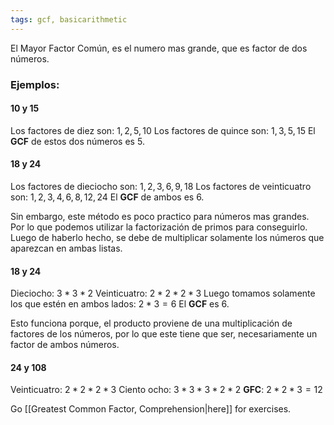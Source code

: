 ```yaml
---
tags: gcf, basicarithmetic
---
```


El Mayor Factor Común, es el numero mas grande, que es factor de dos números.

### Ejemplos:
#### $10$ y $15$
Los factores de diez son: $1, 2, 5, 10$
Los factores de quince son: $1, 3, 5, 15$
El **GCF** de estos dos números es $5$.

#### $18$ y $24$
Los factores de dieciocho son: $1,2,3,6,9,18$
Los factores de veinticuatro son: $1,2,3,4,6,8,12,24$
El **GCF** de ambos es $6$.

Sin embargo, este método es poco practico para números mas grandes. Por lo que podemos utilizar la factorización de primos para conseguirlo. Luego de haberlo hecho, se debe de multiplicar solamente los números que aparezcan en ambas listas.

#### $18$ y $24$
Dieciocho: $3*3*2$
Veinticuatro: $2*2*2*3$
Luego tomamos solamente los que estén en ambos lados: $2*3 = 6$
El **GCF** es $6$.

Esto funciona porque, el producto proviene de una multiplicación de factores de los números, por lo que este tiene que ser, necesariamente un factor de ambos números.

#### $24$ y $108$
Veinticuatro: $2*2*2*3$
Ciento ocho: $3*3*3*2*2$
**GFC**: $2*2*3 = 12$

Go [[Greatest Common Factor, Comprehension|here]] for exercises.
